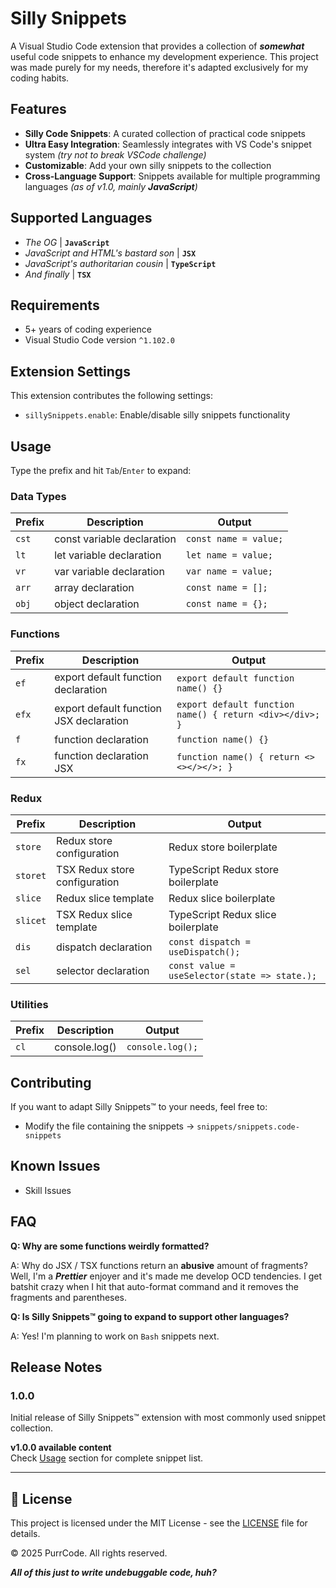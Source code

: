# Silly Snippets

A Visual Studio Code extension that provides a collection of **_somewhat_** useful code snippets to enhance my development experience. This project was made purely for my needs, therefore it's adapted exclusively for my coding habits.

## Features

- **Silly Code Snippets**: A curated collection of practical code snippets
- **Ultra Easy Integration**: Seamlessly integrates with VS Code's snippet system _(try not to break VSCode challenge)_
- **Customizable**: Add your own silly snippets to the collection
- **Cross-Language Support**: Snippets available for multiple programming languages _(as of v1.0, mainly **JavaScript**)_

## Supported Languages

- _The OG_ | **`JavaScript`**
- _JavaScript and HTML's bastard son_ | **`JSX`**
- _JavaScript's authoritarian cousin_ | **`TypeScript`**
- _And finally_ | **`TSX`**

## Requirements

- 5+ years of coding experience
- Visual Studio Code version `^1.102.0`

## Extension Settings

This extension contributes the following settings:

- `sillySnippets.enable`: Enable/disable silly snippets functionality

## Usage

Type the prefix and hit `Tab`/`Enter` to expand:

### Data Types

| Prefix | Description                | Output                |
| ------ | -------------------------- | --------------------- |
| `cst`  | const variable declaration | `const name = value;` |
| `lt`   | let variable declaration   | `let name = value;`   |
| `vr`   | var variable declaration   | `var name = value;`   |
| `arr`  | array declaration          | `const name = [];`    |
| `obj`  | object declaration         | `const name = {};`    |

### Functions

| Prefix | Description                             | Output                                                   |
| ------ | --------------------------------------- | -------------------------------------------------------- |
| `ef`   | export default function declaration     | `export default function name() {}`                      |
| `efx`  | export default function JSX declaration | `export default function name() { return <div></div>; }` |
| `f`    | function declaration                    | `function name() {}`                                     |
| `fx`   | function declaration JSX                | `function name() { return <><></></>; }`                 |

### Redux

| Prefix   | Description                   | Output                                        |
| -------- | ----------------------------- | --------------------------------------------- |
| `store`  | Redux store configuration     | Redux store boilerplate                       |
| `storet` | TSX Redux store configuration | TypeScript Redux store boilerplate            |
| `slice`  | Redux slice template          | Redux slice boilerplate                       |
| `slicet` | TSX Redux slice template      | TypeScript Redux slice boilerplate            |
| `dis`    | dispatch declaration          | `const dispatch = useDispatch();`             |
| `sel`    | selector declaration          | `const value = useSelector(state => state.);` |

### Utilities

| Prefix | Description   | Output           |
| ------ | ------------- | ---------------- |
| `cl`   | console.log() | `console.log();` |

## Contributing

If you want to adapt Silly Snippets™ to your needs, feel free to:

- Modify the file containing the snippets -> `snippets/snippets.code-snippets`

## Known Issues

- Skill Issues

## FAQ

**Q: Why are some functions weirdly formatted?**

A: Why do JSX / TSX functions return an **abusive** amount of fragments? Well, I'm a **_Prettier_** enjoyer and it's made me develop OCD tendencies. I get batshit crazy when I hit that auto-format command and it removes the fragments and parentheses.

**Q: Is Silly Snippets™ going to expand to support other languages?**

A: Yes! I'm planning to work on `Bash` snippets next.

## Release Notes

### 1.0.0

Initial release of Silly Snippets™ extension with most commonly used snippet collection.

**v1.0.0 available content**  
Check [Usage](#-usage) section for complete snippet list.

---

## 📄 License

This project is licensed under the MIT License - see the [LICENSE](LICENSE) file for details.

© 2025 PurrCode. All rights reserved.

**_All of this just to write undebuggable code, huh?_**
